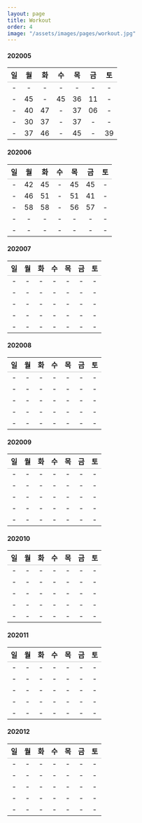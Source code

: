 ```yaml
---
layout: page
title: Workout
order: 4
image: "/assets/images/pages/workout.jpg"
---
```


<style>
    table {
    width: 100%;
    caption-side: bottom;
    }
    table thead tr {
    border-bottom: 1px solid #aaaa;
    }
    table caption {
    text-align: left;
    line-height: 1;
    }
    .c-content h4,
    .c-content table {
    display: none;
    }
</style>

#### 202005

| 일  | 월  |  화  | 수  | 목  | 금  | 토  |
|:---:|:---:|:---:|:---:|:---:|:---:|:---:|
|  -  |  -  |  -  |  -  |  -  |  -  |  -  |
|  -  | 45  |  -  | 45  | 36  | 11  |  -  |
|  -  | 40  | 47  |  -  | 37  | 06  |  -  |
|  -  | 30  | 37  |  -  | 37  |  -  |  -  |
|  -  | 37  | 46  |  -  | 45  |  -  | 39  |

#### 202006

| 일  | 월  |  화  | 수  | 목  | 금  | 토  |
|:---:|:---:|:---:|:---:|:---:|:---:|:---:|
|  -  | 42  | 45  |  -  | 45  | 45  |  -  |
|  -  | 46  | 51  |  -  | 51  | 41  |  -  |
|  -  | 58  | 58  |  -  | 56  | 57  |  -  |
|  -  |  -  |  -  |  -  |  -  |  -  |  -  |
|  -  |  -  |  -  |  -  |  -  |  -  |  -  |

#### 202007

| 일  | 월  |  화  | 수  | 목  | 금  | 토  |
|:---:|:---:|:---:|:---:|:---:|:---:|:---:|
|  -  |  -  |  -  |  -  |  -  |  -  |  -  |
|  -  |  -  |  -  |  -  |  -  |  -  |  -  |
|  -  |  -  |  -  |  -  |  -  |  -  |  -  |
|  -  |  -  |  -  |  -  |  -  |  -  |  -  |
|  -  |  -  |  -  |  -  |  -  |  -  |  -  |

#### 202008

| 일  | 월  |  화  | 수  | 목  | 금  | 토  |
|:---:|:---:|:---:|:---:|:---:|:---:|:---:|
|  -  |  -  |  -  |  -  |  -  |  -  |  -  |
|  -  |  -  |  -  |  -  |  -  |  -  |  -  |
|  -  |  -  |  -  |  -  |  -  |  -  |  -  |
|  -  |  -  |  -  |  -  |  -  |  -  |  -  |
|  -  |  -  |  -  |  -  |  -  |  -  |  -  |

#### 202009

| 일  | 월  |  화  | 수  | 목  | 금  | 토  |
|:---:|:---:|:---:|:---:|:---:|:---:|:---:|
|  -  |  -  |  -  |  -  |  -  |  -  |  -  |
|  -  |  -  |  -  |  -  |  -  |  -  |  -  |
|  -  |  -  |  -  |  -  |  -  |  -  |  -  |
|  -  |  -  |  -  |  -  |  -  |  -  |  -  |
|  -  |  -  |  -  |  -  |  -  |  -  |  -  |

#### 202010

| 일  | 월  |  화  | 수  | 목  | 금  | 토  |
|:---:|:---:|:---:|:---:|:---:|:---:|:---:|
|  -  |  -  |  -  |  -  |  -  |  -  |  -  |
|  -  |  -  |  -  |  -  |  -  |  -  |  -  |
|  -  |  -  |  -  |  -  |  -  |  -  |  -  |
|  -  |  -  |  -  |  -  |  -  |  -  |  -  |
|  -  |  -  |  -  |  -  |  -  |  -  |  -  |

#### 202011

| 일  | 월  |  화  | 수  | 목  | 금  | 토  |
|:---:|:---:|:---:|:---:|:---:|:---:|:---:|
|  -  |  -  |  -  |  -  |  -  |  -  |  -  |
|  -  |  -  |  -  |  -  |  -  |  -  |  -  |
|  -  |  -  |  -  |  -  |  -  |  -  |  -  |
|  -  |  -  |  -  |  -  |  -  |  -  |  -  |
|  -  |  -  |  -  |  -  |  -  |  -  |  -  |

#### 202012

| 일  | 월  |  화  | 수  | 목  | 금  | 토  |
|:---:|:---:|:---:|:---:|:---:|:---:|:---:|
|  -  |  -  |  -  |  -  |  -  |  -  |  -  |
|  -  |  -  |  -  |  -  |  -  |  -  |  -  |
|  -  |  -  |  -  |  -  |  -  |  -  |  -  |
|  -  |  -  |  -  |  -  |  -  |  -  |  -  |
|  -  |  -  |  -  |  -  |  -  |  -  |  -  |

<script>
    let month_element = document.getElementById(new Date().getFullYear() +""+String(new Date().getMonth() + 1).padStart(2, "0"));
    let table = month_element.nextElementSibling;
    if (month_element) {
        month_element.style.display = "block";
        table.style.display = "table";
    }

    let last_day = new Date(new Date().getFullYear(), new Date().getMonth() + 1, 0);
    let total = 0;
    let td = table.getElementsByTagName("td");
    let workout_day = 0;
    for (var key in td) {
        if (parseInt(td[key].innerText)) {
            total += parseInt(parseInt(td[key].innerText));
            workout_day++;
        }
    }

    let average = parseInt(total / last_day);
    let nf = Intl.NumberFormat();
    let year_total = 0;
    let year_workout_day = 0;
    let year_element=document.querySelectorAll("h4[id^='2020']")
    let each_td = {};
    for (var key in year_element) {
        y_el = year_element[key];
        if (typeof(y_el) === 'object') {
            each_td = y_el.nextElementSibling.getElementsByTagName('td');
            for (var e_t in each_td)  {
                if (typeof(each_td[e_t]) === 'object') {
                    if (parseInt(each_td[e_t].innerText)) {
                        year_total += parseInt(each_td[e_t].innerText);
                        year_workout_day++;
                    }
                }
            }
        }
    }
    let caption = document.createElement("caption");
    caption.innerHTML =
        "<legend><small>Total: " + nf.format(total) + "</small></legend>"
        + "<legend><small>Average: " + average + "</small></legend>"
        + "<legend><small>Ratio: " + workout_day + "/" + last_day + "</small></legend>"
        + "<legend><small>Year Total: " + nf.format(year_total) + "</small></legend>"
        + "<legend><small>" + year_workout_day + "</small></legend>"
        ;
    table.appendChild(caption);
</script>
